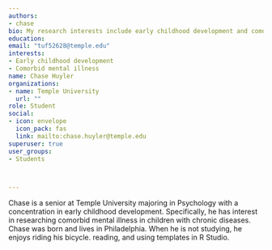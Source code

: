 ```yaml
---
authors: 
- chase
bio: My research interests include early childhood development and comorbid mental illness.
education:
email: "tuf52628@temple.edu"
interests: 
- Early childhood development
- Comorbid mental illness
name: Chase Huyler
organizations:
- name: Temple University
  url: "" 
role: Student
social:
- icon: envelope
  icon_pack: fas
  link: mailto:chase.huyler@temple.edu
superuser: true
user_groups:
- Students



---
```


Chase is a senior at Temple University majoring in Psychology with a concentration in early childhood development. Specifically, he has interest in researching comorbid mental illness in children with chronic diseases. Chase was born and lives in Philadelphia. When he is not studying, he enjoys riding his bicycle. reading, and using templates in R Studio.